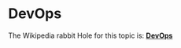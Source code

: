 # DevOps

The Wikipedia rabbit Hole for this topic is: **[DevOps](https://en.wikipedia.org/wiki/DevOps)**

